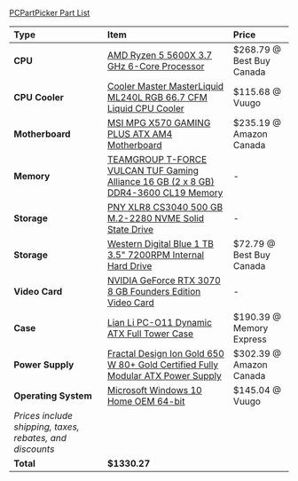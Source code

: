 [PCPartPicker Part List](https://ca.pcpartpicker.com/list/LKFbRv)

Type|Item|Price
:----|:----|:----
**CPU** | [AMD Ryzen 5 5600X 3.7 GHz 6-Core Processor](https://ca.pcpartpicker.com/product/g94BD3/amd-ryzen-5-5600x-37-ghz-6-core-processor-100-100000065box) | $268.79 @ Best Buy Canada
**CPU Cooler** | [Cooler Master MasterLiquid ML240L RGB 66.7 CFM Liquid CPU Cooler](https://ca.pcpartpicker.com/product/RcdFf7/cooler-master-masterliquid-ml240l-rgb-667-cfm-liquid-cpu-cooler-mlw-d24m-a20pc-r1) | $115.68 @ Vuugo
**Motherboard** | [MSI MPG X570 GAMING PLUS ATX AM4 Motherboard](https://ca.pcpartpicker.com/product/q4Dkcf/msi-mpg-x570-gaming-plus-atx-am4-motherboard-mpg-x570-gaming-plus) | $235.19 @ Amazon Canada
**Memory** | [TEAMGROUP T-FORCE VULCAN TUF Gaming Alliance 16 GB (2 x 8 GB) DDR4-3600 CL19 Memory](https://ca.pcpartpicker.com/product/wQLwrH/team-t-force-vulcan-tuf-gaming-allian-16-gb-2-x-8-gb-ddr4-3600-memory-tltyd416g3600hc19adc01) |-
**Storage** | [PNY XLR8 CS3040 500 GB M.2-2280 NVME Solid State Drive](https://ca.pcpartpicker.com/product/Y4pzK8/pny-xlr8-cs03040-500-gb-m2-2280-nvme-solid-state-drive-m280cs3040-500-rb) |-
**Storage** | [Western Digital Blue 1 TB 3.5" 7200RPM Internal Hard Drive](https://ca.pcpartpicker.com/product/Yrdqqs/western-digital-blue-1-tb-35-7200rpm-internal-hard-drive-wdbh2d0010hnc-nrsn) | $72.79 @ Best Buy Canada
**Video Card** | [NVIDIA GeForce RTX 3070 8 GB Founders Edition Video Card](https://ca.pcpartpicker.com/product/m8pmP6/nvidia-geforce-rtx-3070-8-gb-founders-edition-video-card-9001g1422510000) |-
**Case** | [Lian Li PC-O11 Dynamic ATX Full Tower Case](https://ca.pcpartpicker.com/product/Hwkj4D/lian-li-pc-o11dx-atx-full-tower-case-pc-o11dx) | $190.39 @ Memory Express
**Power Supply** | [Fractal Design Ion Gold 650 W 80+ Gold Certified Fully Modular ATX Power Supply](https://ca.pcpartpicker.com/product/V4M48d/fractal-design-ion-gold-650-w-80-gold-certified-fully-modular-atx-power-supply-fd-p-ia2g-650) | $302.39 @ Amazon Canada
**Operating System** | [Microsoft Windows 10 Home OEM 64-bit](https://ca.pcpartpicker.com/product/wtgPxr/microsoft-os-kw900140) | $145.04 @ Vuugo
 | *Prices include shipping, taxes, rebates, and discounts* |
 | **Total** | **$1330.27**
